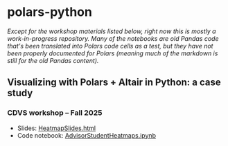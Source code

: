 # polars-python

*Except for the workshop materials listed below, 
right now this is mostly a work-in-progress repository. 
Many of the notebooks are old Pandas code that's been
translated into Polars code cells as a test, 
but they have not been properly documented for Polars
(meaning much of the markdown is still for the old Pandas content).*

## Visualizing with Polars + Altair in Python: a case study

### CDVS workshop – Fall 2025

- Slides: [HeatmapSlides.html]()
- Code notebook: [AdvisorStudentHeatmaps.ipynb]()

